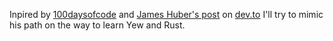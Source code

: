Inpired by [100daysofcode](https://www.100daysofcode.com/) and [James Huber's post](https://dev.to/jwhubert91) on [dev.to](https://dev.to/jwhubert91/100-days-of-react-1h5d) I'll try to mimic his path on the way to learn Yew and Rust.
